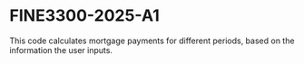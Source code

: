 # FINE3300-2025-A1
This code calculates mortgage payments for different periods, based on the information the user inputs. 
